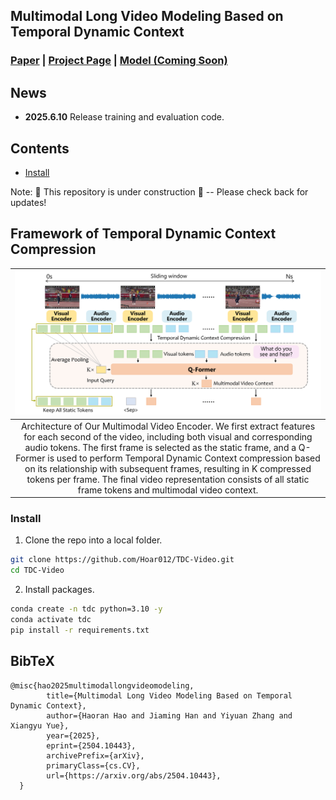 ## Multimodal Long Video Modeling Based on Temporal Dynamic Context

### [Paper](https://arxiv.org/abs/2504.10443) | [Project Page](https://hoar012.github.io/TDC-Project/) | [Model (Coming Soon)](https://github.com/Hoar012/TDC-Video)


## News
- **2025.6.10** Release training and evaluation code.

<!-- ## Unified Multimodal Long Video Understanding
| <img src="./images/teaser.png" alt="MM-Video" width="600"> |
|:--:| -->


## Contents

- [Install](#install)
<!-- - [Models](#models)
- [Demo](#demo)
- [Data](#data)
- [Training](#Training)
- [Evaluation](#evaluation) -->

Note: 🚧 This repository is under construction 🚧 -- Please check back for updates!

## Framework of Temporal Dynamic Context Compression
| ![TDC](./images/framework.png) |
|:--:|
| Architecture of Our Multimodal Video Encoder. We first extract features for each second of the video, including both visual and corresponding audio tokens. The first frame is selected as the static frame, and a Q-Former is used to perform Temporal Dynamic Context compression based on its relationship with subsequent frames, resulting in K compressed tokens per frame. The final video representation consists of all static frame tokens and multimodal video context. |

### Install

1. Clone the repo into a local folder.

```bash
git clone https://github.com/Hoar012/TDC-Video.git
cd TDC-Video
```

2. Install packages.

```bash
conda create -n tdc python=3.10 -y
conda activate tdc
pip install -r requirements.txt
```

## BibTeX
```
@misc{hao2025multimodallongvideomodeling,
        title={Multimodal Long Video Modeling Based on Temporal Dynamic Context}, 
        author={Haoran Hao and Jiaming Han and Yiyuan Zhang and Xiangyu Yue},
        year={2025},
        eprint={2504.10443},
        archivePrefix={arXiv},
        primaryClass={cs.CV},
        url={https://arxiv.org/abs/2504.10443}, 
  }
```